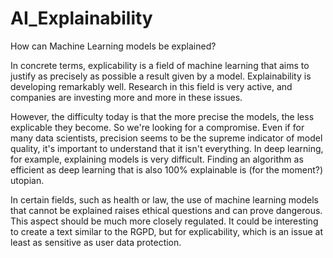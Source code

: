 # AI_Explainability
How can Machine Learning models be explained?

In concrete terms, explicability is a field of machine learning that aims to justify as precisely as possible a result given by a model. Explainability is developing remarkably well. Research in this field is very active, and companies are investing more and more in these issues.

However, the difficulty today is that the more precise the models, the less explicable they become. So we're looking for a compromise. Even if for many data scientists, precision seems to be the supreme indicator of model quality, it's important to understand that it isn't everything. In deep learning, for example, explaining models is very difficult. Finding an algorithm as efficient as deep learning that is also 100% explainable is (for the moment?) utopian.

In certain fields, such as health or law, the use of machine learning models that cannot be explained raises ethical questions and can prove dangerous. This aspect should be much more closely regulated. It could be interesting to create a text similar to the RGPD, but for explicability, which is an issue at least as sensitive as user data protection.
